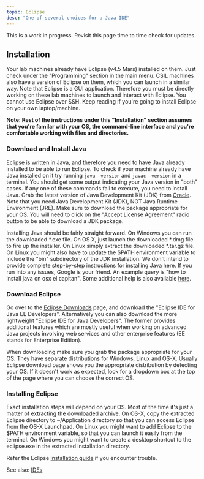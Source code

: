 ```yaml
---
topic: Eclipse
desc: "One of several choices for a Java IDE"
---
```


This is a work in progress. Revisit this page time to time check for updates.

## Installation

Your lab machines already have Eclipse (v4.5 Mars) installed on them. Just check under the "Programming"
section in the main menu. CSIL machines also have a version of Eclipse on them, which you can launch
in a similar way. Note that Eclipse is a GUI application. Therefore you must be directly working on 
these lab machines to launch and interact with Eclipse. You cannot use Eclipse over SSH. Keep reading
if you're going to install Eclipse on your own laptop/machine.

**Note: Rest of the instructions under this "Installation" section assumes that you're familar with your OS,
the command-line interface and you're comfortable working with files and directories.**

### Download and Install Java

Eclipse is written in Java, and therefore you need to have Java already installed to be able to run
Eclipse. To check if your machine already have Java installed on it try running `java -version` and `javac -version`
in a terminal. You should get some output indicating your Java version in "both" cases. If any
one of these commands fail to execute, you need to install Java.
Grab the latest version of Java Development Kit (JDK) from [Oracle](http://www.oracle.com/technetwork/java/javase/downloads/jdk8-downloads-2133151.html). 
Note that you need Java Development Kit (JDK), NOT Java Runtime Environment (JRE). Make sure
to download the package appropriate for your OS. You will need to click on the "Accept License Agreement"
radio button to be able to download a JDK package.

Installing Java should be fairly straight forward. On Windows you can run the downloaded *.exe file.
On OS X, just launch the downloaded *.dmg file to fire up the installer. On Linux simply extract the 
downloaded *.tar.gz file. On Linux you might also have to update the $PATH environment variable to
include the "bin" subdirectory of the JDK installation. We don't intend to provide complete step-by-step
instructions for installing Java here. If you run into any issues, Google is your friend. An example
query is "how to install java on osx el capitan". Some additional help is also available 
[here](https://www.java.com/en/download/help/download_options.xml). 

### Download Eclipse

Go over to the [Eclipse Downloads](http://www.eclipse.org/downloads/eclipse-packages/) 
page, and download the "Eclipse IDE for Java EE Developers". Alternatively you can also download
the more lightweight "Eclipse IDE for Java Developers". The former provides additional features which
are mostly useful when working on advanced Java projects involving web services and other
enterprise features (EE stands for Enterprise Edition).

When downloading make sure you grab the package appropriate for your OS. They have separate distributions
for Windows, Linux and OS-X. Usually Eclipse download page shows you the appropriate distribution by detecting
your OS. If it doesn't work as expected, look for a dropdown box at the top of the page
where you can choose the correct OS.

### Installing Eclipse

Exact installation steps will depend on your OS. Most of the time it's just a matter of extracting
the downloaded archive. On OS-X, copy the extracted Eclipse directory to ~/Application directory
so that you can access Eclipse from the OS-X Launchpad. On Linux you might want to add Eclipse
to the $PATH environment variable, so that you can launch it easily from the terminal. On Windows
you might want to create a desktop shortcut to the eclipse.exe in the extracted installation 
directory. 

Refer the Eclipse [installation guide](http://wiki.eclipse.org/Eclipse/Installation)
if you encounter trouble.


See also: [IDEs](/topics/ides/)

